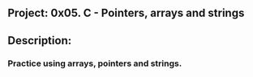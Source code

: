 ## Project: 0x05. C - Pointers, arrays and strings

## Description:

### Practice using arrays, pointers and strings.
